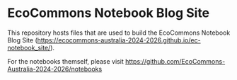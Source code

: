 # EcoCommons Notebook Blog Site

This repository hosts files that are used to build the EcoCommons Notebook Blog Site (https://ecocommons-australia-2024-2026.github.io/ec-notebook_site/).

For the notebooks themself, please visit https://github.com/EcoCommons-Australia-2024-2026/notebooks
